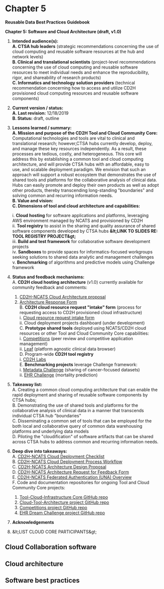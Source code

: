 # Chapter 5

**Reusable Data Best Practices Guidebook**

**Chapter 5: Software and Cloud Architecture (draft, v1.0)**

1. **Intended audience(s):**  
  **A. CTSA hub leaders** (strategic recommendations concerning the use of cloud computing and reusable software resources at the hub and network levels)    
  **B. Clinical and translational scientists** (project-level recommendations concerning the use of cloud computing and reusable software resources to meet individual needs and enhance the reproducibility, rigor, and shareability of research products)  
  **C. Informatics and technology solution providers** (technical recommendation concerning how to access and utilize CD2H provisioned cloud computing resources and reusable software components)  
2. **Current version / status:**  
  **A. Last revision:** 12/18/2019  
  **B. Status:** draft, outline  
3.  **Lessons learned / summary:**  
  **A. Mission and purpose of the CD2H Tool and Cloud Community Core:** Computational technologies and tools are vital to clinical and translational research; however,CTSA hubs currently develop, deploy, and manage these key resources independently. As a result, these processes are tedious, costly, and heterogeneous. This core will address this by establishing a common tool and cloud computing architecture, and will provide CTSA hubs with an affordable, easy to use, and scalable deployment paradigm. We envision that such an approach will support a robust ecosystem that demonstrates the use of shared tools and platforms for the collaborative analysis of clinical data. Hubs can easily promote and deploy their own products as well as adopt other products, thereby transcending long-standing &quot;boundaries&quot; and solving common and recurring information needs.  
  **B. Value and vision:**  
  **C. Dimensions of tool and cloud architecture and capabilities:**  



    i. **Cloud hosting** for software applications and platforms, leveraging AWS environment managed by NCATS and provisioned by CD2H  
    ii. **Tool registry** to assist in the sharing and quality assurance of shared software components developed by CTSA hubs     **\&lt;LINK TO SLIDES RE: TOOL REGISTRY PROJECT\&gt;**  
    iii. **Build and test framework** for collaborative software development projects  
    iv. **Sandboxes** to provide spaces for informatics-focused workgroups seeking solutions to shared data analytic and management challenges  
    v. **Benchmarking** of algorithms and predictive models using Challenge framework  
4.  **Status and feedback mechanisms:**    
  A. **CD2H cloud hosting architecture** (v1.0) currently available for community feedback and comments:  
    1. [CD2H-NCATS Cloud Architecture proposal](https://docs.google.com/presentation/d/1O8C0Kj5AtX-69C0eY79zaftAQFPYAWAELAZ2Y7-vnnA/edit#slide=id.g5e2ce0d5ce_5_0)  
    2. [Architecture Response Form](https://docs.google.com/forms/d/e/1FAIpQLScVXPr_wPDVDdbxn4NXCOPVVXnN2rzfMjtrPle6DZjr2jPlIw/viewform?vc=0&amp;c=0&amp;w=1&amp;usp=mail_form_link)  
  B. **CD2H cloud resource request &quot;intake&quot; form** (process for requesting access to CD2H provisioned cloud infrastructure)  
    i.  [Cloud resource request intake form](https://forms.gle/YdZHUSR9NT2ktt1EA)  
    ii. Cloud deployment projects dashboard (under development)  
  C. **Prototype shared tools** deployed using NCATS/CD2H cloud resources or other Tool and Cloud Community Core capabilities:  
    i. [Competitions](http://competitions.cd2h.org/) (peer review and competitive application management)  
    ii. [Leaf](http://rit.uw.edu/leaf) (platform agnostic clinical data browser)  
  D. Program-wide **CD2H tool registry**  
    i.  [CD2H Labs](http://labs.cd2h.org/labs/)  
  E. **Benchmarking projects** leverage Challenge framework:  
    i. [Metadata Challenge](http://synapse.org/metadatachallenge) (sharing of cancer-focused datasets)  
    ii. [EHR Challenge](http://synapse.org/ehr_dream_challenge_mortality) (mortality prediction)        
5. **Takeaway list:**  
  A. Creating a common cloud computing architecture that can enable the rapid deployment and sharing of reusable software components by CTSA hubs;  
  B. Demonstrating the use of shared tools and platforms for the collaborative analysis of clinical data in a manner that transcends individual CTSA hub &quot;boundaries&quot;  
  C. Disseminating a common set of tools that can be employed for the both local and collaborative query of common data warehousing platforms and underlying data models  
  D. Piloting the &quot;cloudification&quot; of software artifacts that can be shared across CTSA hubs to address common and recurring information needs.  
6.  **Deep dive into takeaways:**  
  A. [CD2H-NCATS Cloud Deployment Checklist](https://docs.google.com/presentation/d/1rVAgHFmiKszxF-_VJLvY9JK91Lg3IjwAV8kM78qzuX4/edit?usp=sharing)  
  B. [CD2H-NCATS Cloud Deployment Process Workflow](https://docs.google.com/presentation/d/1GYGgSbglIuHxAd0qkYRXbcWL4g1jmB-N-gMlQoYQMIc/edit?usp=sharing)  
  C. [CD2H-NCATS Architecture Design Proposal](http://bit.ly/cd2h-cloud-rfc)  
  D. [CD2H-NCATS Architecture Request for Feedback Form](https://docs.google.com/forms/d/e/1FAIpQLScVXPr_wPDVDdbxn4NXCOPVVXnN2rzfMjtrPle6DZjr2jPlIw/viewform?vc=0&amp;c=0&amp;w=1&amp;usp=mail_form_link)  
  E. [CD2H-NCATS Federated Authentication (UNA) Overview](https://drive.google.com/open?id=1DclEZEwvEasCX0QfBeJZOTlRB0VYCoOQ)  
  F. Code and documentation repositories for ongoing Tool and Cloud Community Core projects:  
    1. [Tool-Cloud-Infrastructure Core GitHub repo](https://github.com/data2health/tools-cloud-infrastructure)  
    2. [Cloud-Tool-Architecture project GitHub repo](https://github.com/data2health/Cloud-Tool-Architecture)  
    3. [Competitions project GitHub repo](https://github.com/data2health/competitions-project)  
    4. [EHR Dream Challenge project GitHub repo](https://github.com/data2health/DREAM-Challenge)  
7.  **Acknowledgements**    
  1. \&lt;LIST CLOUD CORE PARTICIPANTS\&gt;  
## Cloud Collaboration software  
## Cloud architecture  
## Software best practices  
